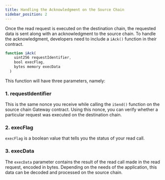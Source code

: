```yaml
---
title: Handling the Acknowledgment on the Source Chain
sidebar_position: 2
---
```


Once the read request is executed on the destination chain, the requested data is sent along with an acknowledgment to the source chain. To handle the acknowledgment, developers need to include a `iAck()` function in their contract.

```javascript
function iAck(
    uint256 requestIdentifier,
    bool execFlag,
    bytes memory execData
  )
```

This function will have three parameters, namely:

### 1. requestIdentifier

This is the same nonce you receive while calling the `iSend()` function on the source chain Gateway contract. Using this nonce, you can verify whether a particular request was executed on the destination chain.

### 2. execFlag

`execFlag` is a boolean value that tells you the status of your read call.

### 3. execData

The `execData` parameter contains the result of the read call made in the read request, encoded in bytes. Depending on the needs of the application, this data can be decoded and processed on the source chain.